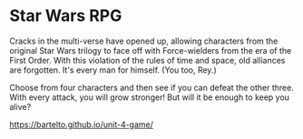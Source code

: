 # Star Wars RPG

Cracks in the multi-verse have opened up, allowing characters from the original Star Wars trilogy to face off with Force-wielders from the era of the First Order. With this violation of the rules of time and space, old alliances are forgotten. It's every man for himself. (You too, Rey.)

Choose from four characters and then see if you can defeat the other three. With every attack, you will grow stronger! But will it be enough to keep you alive?

https://bartelto.github.io/unit-4-game/
